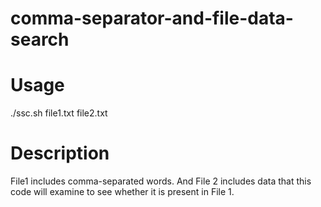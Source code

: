 # comma-separator-and-file-data-search
# Usage
./ssc.sh file1.txt file2.txt
# Description 
File1 includes comma-separated words.
And File 2 includes data that this code will examine to see whether it is present in File 1.
